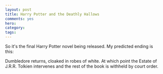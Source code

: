 ```yaml
---
layout: post
title: Harry Potter and the Deathly Hallows 
comments: yes
hero:
category: 
tags:
---
```


So it's the final Harry Potter novel being released. My predicted ending is this:

Dumbledore returns, cloaked in robes of white. At which point the Estate of J.R.R. Tolkien intervenes and the rest of the book is withheld by court order.